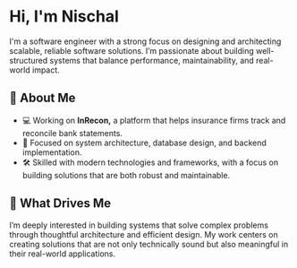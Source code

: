 # Hi, I'm Nischal 

I'm a software engineer with a strong focus on designing and architecting scalable, reliable software solutions. I’m passionate about building well-structured systems that balance performance, maintainability, and real-world impact.

## 🚀 About Me
- 💻 Working on **InRecon,** a platform that helps insurance firms track and reconcile bank statements.
- 🦾 Focused on system architecture, database design, and backend implementation.
- 🛠️ Skilled with modern technologies and frameworks, with a focus on building solutions that are both robust and maintainable.

## 🧩 What Drives Me
I’m deeply interested in building systems that solve complex problems through thoughtful architecture and efficient design. My work centers on creating solutions that are not only technically sound but also meaningful in their real-world applications.






